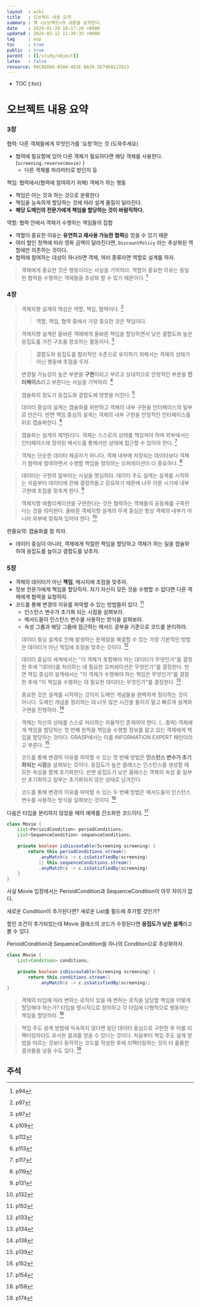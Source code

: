 ```yaml
---
layout  : wiki
title   : 오브젝트 내용 요약
summary : 책 <오브젝트>의 내용을 요약한다. 
date    : 2024-01-29 10:17:26 +0900
updated : 2024-02-12 11:39:35 +0900
tag     : oop
toc     : true
public  : true
parent  : [[/study/object]]
latex   : false
resource: 9AC86666-8584-4D2E-BA26-5E7464117A13
---
```

* TOC
{:toc}

# 오브젝트 내용 요약

### 3장

협력: 다른 객체들에게 무엇인가를 ‘요청’하는 것 (도와주세요)

- 협력에 필요함에 있어 다른 객체가 필요하다면 해당 객체를 사용한다. (`screening.reserve(movie)` )
    - 다른 객체를 파라미터로 받던지 등

책임: 협력에서(협력에 참여하기 위해) 객체가 하는 행동

- 책임은 아는 것과 하는 것으로 분류한다
- 책임을 능숙하게 할당하는 것에 따라 설계 품질이 달라진다.
- **해당 도메인의 전문가에게 책임을 할당하는 것이 바람직하다.**

역할: 협력 안에서 객체가 수행하는 책임들의 집합

- 역할이 중요한 이유는 **유연하고 재사용 가능한 협력**을 얻을 수 있기 때문
- 여러 할인 정책에 따라 영화 금액이 달라진다면, `DiscountPolicy` 라는 추상화된 역할에만 의존하는 것이다.
- 협력에 참여하는 대상이 하나라면 객체, 여러 종류라면 역할로 설계를 하자.

> 객체에게 중요한 것은 행동이라는 사실을 기억하라. 역할이 중요한 이유는 동일한 협력을 수행하는 객체들을 추상화 할 수 있기 때문이다. [^1]

### 4장

> 객체지향 설계의 핵심은 역할, 책임, 협력이다. [^2]

>> 역할, 책임, 협력 중에서 가장 중요한 것은 책임이다.

> 객체지향 설계란 올바른 객체에게 올바른 책임을 할당하면서 낮은 결합도와 높은 응집도를 가진 구조를 창조하는 활동이다. [^3]

>> 결합도와 응집도를 합리적인 수준으로 유지하기 위해서는 객체의 상태가 아닌 행동에 초점을 두자.

> 변경될 가능성이 높은 부분을 **구현**이라고 부르고 상대적으로 안정적인 부분을 **인터페이스**라고 부른다는 사실을 기억하라. [^4]

> 캡슐화의 정도가 응집도와 결합도에 영향을 미친다. [^5]

> 데이터 중심의 설계는 캡슐화를 위반하고 객체의 내부 구현을 인터페이스의 일부로 만든다. 반면 책임 중심의 설계는 객체의 내부 구현을 안정적인 인터페이스를 뒤로 캡슐화한다. [^6]

> 캡슐화는 설계의 제1원리다. 객체는 스스로의 상태를 책임져야 하며 외부에서는 인터페이스에 정의된 메서드를 통해서만 상태에 접근할 수 있어야 한다. [^7]

> 객체는 단순한 데이터 제공자가 아니다. 객체 내부에 저장되는 데이터보다 객체가 협력에 참여하면서 수행할 책임을 정의하는 오퍼레이션이 더 중요하다. [^8]

> 데이터는 구현의 일부라는 사실을 명심하라. 데이터 주도 설계는 설계를 시작하는 처음부터 데이터에 관해 결정하돌고 강요하기 때문에 너무 이른 시기에 내부 구현에 초점을 맞추게 한다. [^9]

> 객체지향 애플리케이션을 구현한다는 것은 협력하는 객체들의 공동체를 구축한다는 것을 의미한다. 올바른 객체지향 설계의 무게 중심은 항상 객체의 내부가 아니라 외부에 맞춰져 있어야 한다. [^10]

한줄요약: 캡슐화를 잘 하자.
- 데이터 중심이 아니라, 객체에게 적절한 책임을 할당하고 객체가 하는 일을 캡슐화하여 응집도를 높이고 결합도를 낮추자.

### 5장

- 객체의 데이터가 아닌 **책임**, 메시지에 초점을 맞추자.
- 정보 전문가에게 책임을 할당하자. 자기 자신이 모든 것을 수행할 수 없다면 다른 객체에게 협력을 요청하자.
- 코드를 통해 변경의 이유를 파악할 수 있는 방법들이 있다. [^11]
	- 인스턴스 변수가 초기화 되는 시점을 살펴보라.
	- 메서드들이 인스턴스 변수를 사용하는 방식을 살펴보라.
	- 속성 그룹과 해당 그룹에 접근하는 메서드 글부을 기준으로 코드를 분리하라.

> 데이터 중심 설계로 인해 발생하는 문제점을 해결할 수 있는 가장 기본적인 방법은 데이터가 아닌 책임에 초점을 맞추는 것이다. [^12]

> 데이터 중심의 세계에서는 "이 객체가 포함해야 하는 데이터가 무엇인가"를 결정한 후에 "데이터를 처리하는 데 필요한 오퍼레이션은 무엇인가"를 결정한다. 반면 책임 중심의 설계에서는 "이 객체가 수행해야 하는 책임은 무엇인가"를 결정한 후에 "이 책임을 수행하는 데 필요한 데이터는 무엇인가"를 결정한다. [^13]

> 중요한 것은 설계를 시작하는 것이지 도메인 개념들을 완벽하게 정리하는 것이 아니다. 도메인 개념을 정리하는 데 너무 많은 시간을 들이지 말고 빠르게 설계와 구현을 진행하라. [^14]

> 객체는 자신의 상태를 스스로 처리하는 자율적인 존재여야 한다. (...중략) 객체에게 책임을 할당하는 첫 번째 원칙을 책임을 수행할 정보를 알고 있는 객체에게 책임을 할당하는 것이다. GRASP에서는 이를 INFORMATION EXPERT 패턴이라고 부른다. [^15]

> 코드를 통해 변경의 이유를 파악할 수 있는 첫 번째 방법은 **인스턴스 변수가 초기화되는 시점**을 살펴보는 것이다. 응집도가 높은 클래스는 인스턴스를 생성할 때 모든 속성을 함께 초기화한다. 반면 응집도가 낮은 클래스는 객체의 속성 중 일부만 초기화하고 일부는 초기화되지 않은 상태로 남겨진다. 

> 코드를 통해 변경의 이유를 파악할 수 있는 두 번째 방법은 메서드들이 인스턴스 변수를 사용하는 방식을 살펴보는 것이다. [^16]

다음은 타입을 분리하지 않았을 때의 예제를 간소화한 코드이다. [^17]

```java
class Movie {
	List<PerioidCondition> periodConditions;
	List<SequenceCondition> sequenceConditions;
	
	private boolean isDiscoutable(Screening screening) {
		return this.periodConditions.stream()
			.anyMatch(c -> c.isSatisfiedBy(screening)
			|| this.sequenceConditions.stream()
			.anyMatch(c -> c.isSatisfiedBy(screening)
	}
}
```

사실 Movie 입장에서는 PerioidCondition과 SequenceCondition이 아무 차이가 없다.

새로운 Condition이 추가된다면? 새로운 List를 필드에 추가할 것인가?

할인 조건이 추가되었는데 Movie 클래스의 코드가 수정된다면 **응집도가 낮은 설계**라고 볼 수 있다.

PerioidCondition과 SequenceCondition을 하나의 Condition으로 추상화하자.

```java
class Movie {
	List<Condition> conditions;
	
	private boolean isDiscoutable(Screening screening) {
		return this.conditions.stream()
			.anyMatch(c -> c.isSatisfiedBy(screening);
}
```

> 객체의 타입에 따라 변하는 로직이 있을 때 변하는 로직을 담당할 책임을 어떻게 할당해야 하는가? 타입을 명시적으로 정의하고 각 타입에 다형적으로 행동하는 책임을 할당하라. [^18]

> 책임 주도 설계 방법에 익숙하지 않다면 일단 데이터 중심으로 구현한 후 이를 리팩터링하더도 유사한 결과를 얻을 수 있다는 것이다. 처음부터 책임 주도 설계 방법을 따르는 것보다 동작하는 코드를 작성한 후에 리팩터링하는 것이 더 훌륭한 결과물을 낳을 수도 있다. [^19]


## 주석

[^1]: p94
[^2]: p97
[^3]: p97
[^4]: p109
[^5]: p112
[^6]: p113
[^7]: p117
[^8]: p119
[^9]: p131
[^10]: p132
[^11]: p152
[^12]: p133
[^13]: p134
[^14]: p138
[^15]: p139
[^16]: p152
[^17]: p154
[^18]: p158
[^19]: p174

